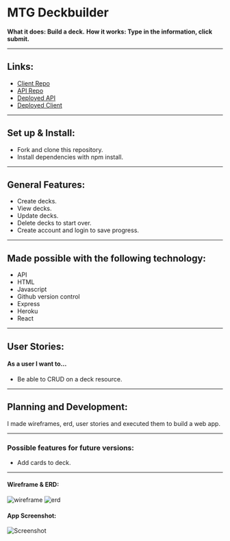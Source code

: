 # MTG Deckbuilder

**What it does: Build a deck.**
**How it works: Type in the information, click submit.**

---

## Links:

- [Client Repo](https://github.com/Sean-Drew/mtg-deckbuilder-client)
- [API Repo](https://github.com/Sean-Drew/mtg-deckbuilder-api)
- [Deployed API](https://salty-bayou-84440.herokuapp.com/)
- [Deployed Client](https://sean-drew.github.io/mtg-deckbuilder-client/#/)

---

## Set up & Install:

- Fork and clone this repository.
- Install dependencies with npm install.

---

## General Features:
- Create decks.
- View decks.
- Update decks.
- Delete decks to start over.
- Create account and login to save progress.

---

## Made possible with the following technology:
- API
- HTML
- Javascript
- Github version control
- Express
- Heroku
- React

---

## User Stories:
#### As a user I want to...
  - Be able to CRUD on a deck resource.

---

## Planning and Development:

I made wireframes, erd, user stories and executed them to build a web app.

---

### Possible features for future versions:

- Add cards to deck.

---

#### Wireframe & ERD:
![wireframe](https://i.imgur.com/T8iKkCo.jpg)
![erd](https://i.imgur.com/6ijPbQr.jpg)

#### App Screenshot:
![Screenshot](https://i.imgur.com/oiM8P4q.png)
